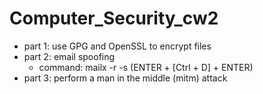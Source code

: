 # Computer_Security_cw2

- part 1: use GPG and OpenSSL to encrypt files
- part 2: email spoofing
  - command: mailx -r <sender email> -s <email subject> <recipient email> (ENTER + [Ctrl + D] + ENTER)
- part 3: perform a man in the middle (mitm) attack
